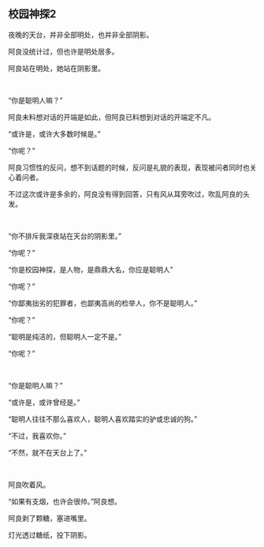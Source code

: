 ## 校园神探2



夜晚的天台，并非全部明处，也并非全部阴影。

阿良没统计过，但也许是明处居多。

阿良站在明处，她站在阴影里。

</br>



“你是聪明人嘛？”

阿良未料想对话的开端是如此，但阿良已料想到对话的开端定不凡。

“或许是，或许大多数时候是。”

“你呢？”

阿良习惯性的反问，想不到话题的时候，反问是礼貌的表现，表现被问者同时也关心着问者。

不过这次或许是多余的，阿良没有得到回答，只有风从耳旁吹过，吹乱阿良的头发。

</br>



“你不排斥我深夜站在天台的阴影里。”

“你呢？”

“你是校园神探，是人物，是鼎鼎大名，你应是聪明人”

“你呢？”

“你鄙夷拙劣的犯罪者，也鄙夷高尚的检举人，你不是聪明人。”

“你呢？”

“聪明是纯洁的，但聪明人一定不是。”

“你呢？”

</br>



“你是聪明人嘛？”

“或许是，或许曾经是。”

“聪明人往往不那么喜欢人，聪明人喜欢踏实的驴或忠诚的狗。”

“不过，我喜欢你。”

“不然，就不在天台上了。”

</br>



阿良吹着风。

“如果有支烟，也许会很帅。”阿良想。

阿良剥了颗糖，塞进嘴里。

灯光透过糖纸，投下阴影。